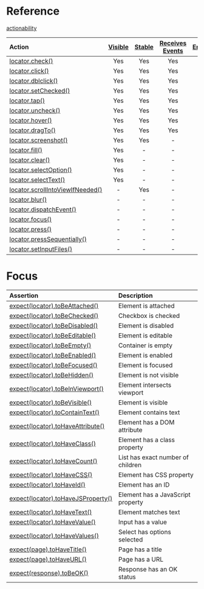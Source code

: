 


# Reference
[actionability](https://playwright.dev/docs/actionability)

<table><thead><tr><th style="text-align:left">Action</th><th style="text-align:center"><a href="#visible" title="Visible">Visible</a></th><th style="text-align:center"><a href="#stable" title="Stable">Stable</a></th><th style="text-align:center"><a href="#receives-events" title="Receives Events">Receives Events</a></th><th style="text-align:center"><a href="#enabled" title="Enabled">Enabled</a></th><th style="text-align:center"><a href="#editable" title="Editable">Editable</a></th></tr></thead><tbody><tr><td style="text-align:left"><a href="/docs/api/class-locator#locator-check">locator.check()</a></td><td style="text-align:center">Yes</td><td style="text-align:center">Yes</td><td style="text-align:center">Yes</td><td style="text-align:center">Yes</td><td style="text-align:center">-</td></tr><tr><td style="text-align:left"><a href="/docs/api/class-locator#locator-click">locator.click()</a></td><td style="text-align:center">Yes</td><td style="text-align:center">Yes</td><td style="text-align:center">Yes</td><td style="text-align:center">Yes</td><td style="text-align:center">-</td></tr><tr><td style="text-align:left"><a href="/docs/api/class-locator#locator-dblclick">locator.dblclick()</a></td><td style="text-align:center">Yes</td><td style="text-align:center">Yes</td><td style="text-align:center">Yes</td><td style="text-align:center">Yes</td><td style="text-align:center">-</td></tr><tr><td style="text-align:left"><a href="/docs/api/class-locator#locator-set-checked">locator.setChecked()</a></td><td style="text-align:center">Yes</td><td style="text-align:center">Yes</td><td style="text-align:center">Yes</td><td style="text-align:center">Yes</td><td style="text-align:center">-</td></tr><tr><td style="text-align:left"><a href="/docs/api/class-locator#locator-tap">locator.tap()</a></td><td style="text-align:center">Yes</td><td style="text-align:center">Yes</td><td style="text-align:center">Yes</td><td style="text-align:center">Yes</td><td style="text-align:center">-</td></tr><tr><td style="text-align:left"><a href="/docs/api/class-locator#locator-uncheck">locator.uncheck()</a></td><td style="text-align:center">Yes</td><td style="text-align:center">Yes</td><td style="text-align:center">Yes</td><td style="text-align:center">Yes</td><td style="text-align:center">-</td></tr><tr><td style="text-align:left"><a href="/docs/api/class-locator#locator-hover">locator.hover()</a></td><td style="text-align:center">Yes</td><td style="text-align:center">Yes</td><td style="text-align:center">Yes</td><td style="text-align:center">-</td><td style="text-align:center">-</td></tr><tr><td style="text-align:left"><a href="/docs/api/class-locator#locator-drag-to">locator.dragTo()</a></td><td style="text-align:center">Yes</td><td style="text-align:center">Yes</td><td style="text-align:center">Yes</td><td style="text-align:center">-</td><td style="text-align:center">-</td></tr><tr><td style="text-align:left"><a href="/docs/api/class-locator#locator-screenshot">locator.screenshot()</a></td><td style="text-align:center">Yes</td><td style="text-align:center">Yes</td><td style="text-align:center">-</td><td style="text-align:center">-</td><td style="text-align:center">-</td></tr><tr><td style="text-align:left"><a href="/docs/api/class-locator#locator-fill">locator.fill()</a></td><td style="text-align:center">Yes</td><td style="text-align:center">-</td><td style="text-align:center">-</td><td style="text-align:center">Yes</td><td style="text-align:center">Yes</td></tr><tr><td style="text-align:left"><a href="/docs/api/class-locator#locator-clear">locator.clear()</a></td><td style="text-align:center">Yes</td><td style="text-align:center">-</td><td style="text-align:center">-</td><td style="text-align:center">Yes</td><td style="text-align:center">Yes</td></tr><tr><td style="text-align:left"><a href="/docs/api/class-locator#locator-select-option">locator.selectOption()</a></td><td style="text-align:center">Yes</td><td style="text-align:center">-</td><td style="text-align:center">-</td><td style="text-align:center">Yes</td><td style="text-align:center">-</td></tr><tr><td style="text-align:left"><a href="/docs/api/class-locator#locator-select-text">locator.selectText()</a></td><td style="text-align:center">Yes</td><td style="text-align:center">-</td><td style="text-align:center">-</td><td style="text-align:center">-</td><td style="text-align:center">-</td></tr><tr><td style="text-align:left"><a href="/docs/api/class-locator#locator-scroll-into-view-if-needed">locator.scrollIntoViewIfNeeded()</a></td><td style="text-align:center">-</td><td style="text-align:center">Yes</td><td style="text-align:center">-</td><td style="text-align:center">-</td><td style="text-align:center">-</td></tr><tr><td style="text-align:left"><a href="/docs/api/class-locator#locator-blur">locator.blur()</a></td><td style="text-align:center">-</td><td style="text-align:center">-</td><td style="text-align:center">-</td><td style="text-align:center">-</td><td style="text-align:center">-</td></tr><tr><td style="text-align:left"><a href="/docs/api/class-locator#locator-dispatch-event">locator.dispatchEvent()</a></td><td style="text-align:center">-</td><td style="text-align:center">-</td><td style="text-align:center">-</td><td style="text-align:center">-</td><td style="text-align:center">-</td></tr><tr><td style="text-align:left"><a href="/docs/api/class-locator#locator-focus">locator.focus()</a></td><td style="text-align:center">-</td><td style="text-align:center">-</td><td style="text-align:center">-</td><td style="text-align:center">-</td><td style="text-align:center">-</td></tr><tr><td style="text-align:left"><a href="/docs/api/class-locator#locator-press">locator.press()</a></td><td style="text-align:center">-</td><td style="text-align:center">-</td><td style="text-align:center">-</td><td style="text-align:center">-</td><td style="text-align:center">-</td></tr><tr><td style="text-align:left"><a href="/docs/api/class-locator#locator-press-sequentially">locator.pressSequentially()</a></td><td style="text-align:center">-</td><td style="text-align:center">-</td><td style="text-align:center">-</td><td style="text-align:center">-</td><td style="text-align:center">-</td></tr><tr><td style="text-align:left"><a href="/docs/api/class-locator#locator-set-input-files">locator.setInputFiles()</a></td><td style="text-align:center">-</td><td style="text-align:center">-</td><td style="text-align:center">-</td><td style="text-align:center">-</td><td style="text-align:center">-</td></tr></tbody></table>

# Focus

<table><thead><tr><th style="text-align:left">Assertion</th><th style="text-align:left">Description</th></tr></thead><tbody><tr><td style="text-align:left"><a href="/docs/api/class-locatorassertions#locator-assertions-to-be-attached">expect(locator).toBeAttached()</a></td><td style="text-align:left">Element is attached</td></tr><tr><td style="text-align:left"><a href="/docs/api/class-locatorassertions#locator-assertions-to-be-checked">expect(locator).toBeChecked()</a></td><td style="text-align:left">Checkbox is checked</td></tr><tr><td style="text-align:left"><a href="/docs/api/class-locatorassertions#locator-assertions-to-be-disabled">expect(locator).toBeDisabled()</a></td><td style="text-align:left">Element is disabled</td></tr><tr><td style="text-align:left"><a href="/docs/api/class-locatorassertions#locator-assertions-to-be-editable">expect(locator).toBeEditable()</a></td><td style="text-align:left">Element is editable</td></tr><tr><td style="text-align:left"><a href="/docs/api/class-locatorassertions#locator-assertions-to-be-empty">expect(locator).toBeEmpty()</a></td><td style="text-align:left">Container is empty</td></tr><tr><td style="text-align:left"><a href="/docs/api/class-locatorassertions#locator-assertions-to-be-enabled">expect(locator).toBeEnabled()</a></td><td style="text-align:left">Element is enabled</td></tr><tr><td style="text-align:left"><a href="/docs/api/class-locatorassertions#locator-assertions-to-be-focused">expect(locator).toBeFocused()</a></td><td style="text-align:left">Element is focused</td></tr><tr><td style="text-align:left"><a href="/docs/api/class-locatorassertions#locator-assertions-to-be-hidden">expect(locator).toBeHidden()</a></td><td style="text-align:left">Element is not visible</td></tr><tr><td style="text-align:left"><a href="/docs/api/class-locatorassertions#locator-assertions-to-be-in-viewport">expect(locator).toBeInViewport()</a></td><td style="text-align:left">Element intersects viewport</td></tr><tr><td style="text-align:left"><a href="/docs/api/class-locatorassertions#locator-assertions-to-be-visible">expect(locator).toBeVisible()</a></td><td style="text-align:left">Element is visible</td></tr><tr><td style="text-align:left"><a href="/docs/api/class-locatorassertions#locator-assertions-to-contain-text">expect(locator).toContainText()</a></td><td style="text-align:left">Element contains text</td></tr><tr><td style="text-align:left"><a href="/docs/api/class-locatorassertions#locator-assertions-to-have-attribute">expect(locator).toHaveAttribute()</a></td><td style="text-align:left">Element has a DOM attribute</td></tr><tr><td style="text-align:left"><a href="/docs/api/class-locatorassertions#locator-assertions-to-have-class">expect(locator).toHaveClass()</a></td><td style="text-align:left">Element has a class property</td></tr><tr><td style="text-align:left"><a href="/docs/api/class-locatorassertions#locator-assertions-to-have-count">expect(locator).toHaveCount()</a></td><td style="text-align:left">List has exact number of children</td></tr><tr><td style="text-align:left"><a href="/docs/api/class-locatorassertions#locator-assertions-to-have-css">expect(locator).toHaveCSS()</a></td><td style="text-align:left">Element has CSS property</td></tr><tr><td style="text-align:left"><a href="/docs/api/class-locatorassertions#locator-assertions-to-have-id">expect(locator).toHaveId()</a></td><td style="text-align:left">Element has an ID</td></tr><tr><td style="text-align:left"><a href="/docs/api/class-locatorassertions#locator-assertions-to-have-js-property">expect(locator).toHaveJSProperty()</a></td><td style="text-align:left">Element has a JavaScript property</td></tr><tr><td style="text-align:left"><a href="/docs/api/class-locatorassertions#locator-assertions-to-have-text">expect(locator).toHaveText()</a></td><td style="text-align:left">Element matches text</td></tr><tr><td style="text-align:left"><a href="/docs/api/class-locatorassertions#locator-assertions-to-have-value">expect(locator).toHaveValue()</a></td><td style="text-align:left">Input has a value</td></tr><tr><td style="text-align:left"><a href="/docs/api/class-locatorassertions#locator-assertions-to-have-values">expect(locator).toHaveValues()</a></td><td style="text-align:left">Select has options selected</td></tr><tr><td style="text-align:left"><a href="/docs/api/class-pageassertions#page-assertions-to-have-title">expect(page).toHaveTitle()</a></td><td style="text-align:left">Page has a title</td></tr><tr><td style="text-align:left"><a href="/docs/api/class-pageassertions#page-assertions-to-have-url">expect(page).toHaveURL()</a></td><td style="text-align:left">Page has a URL</td></tr><tr><td style="text-align:left"><a href="/docs/api/class-apiresponseassertions#api-response-assertions-to-be-ok">expect(response).toBeOK()</a></td><td style="text-align:left">Response has an OK status</td></tr></tbody></table>